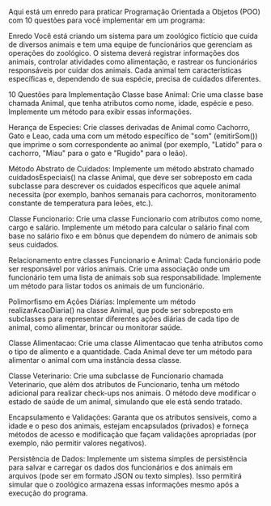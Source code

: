 
Aqui está um enredo para praticar Programação Orientada a Objetos (POO) com 10 questões para você implementar em um programa:

Enredo
Você está criando um sistema para um zoológico fictício que cuida de diversos animais e tem uma equipe de funcionários que gerenciam as operações do zoológico. O sistema deverá registrar informações dos animais, controlar atividades como alimentação, e rastrear os funcionários responsáveis por cuidar dos animais. Cada animal tem características específicas e, dependendo de sua espécie, precisa de cuidados diferentes.

10 Questões para Implementação
Classe base Animal:
Crie uma classe base chamada Animal, que tenha atributos como nome, idade, espécie e peso. Implemente um método para exibir essas informações.

Herança de Especies:
Crie classes derivadas de Animal como Cachorro, Gato e Leao, cada uma com um método específico de "som" (emitirSom()) que imprime o som correspondente ao animal (por exemplo, "Latido" para o cachorro, "Miau" para o gato e "Rugido" para o leão).

Método Abstrato de Cuidados:
Implemente um método abstrato chamado cuidadosEspeciais() na classe Animal, que deve ser sobreposto em cada subclasse para descrever os cuidados específicos que aquele animal necessita (por exemplo, banhos semanais para cachorros, monitoramento constante de temperatura para leões, etc.).

Classe Funcionario:
Crie uma classe Funcionario com atributos como nome, cargo e salário. Implemente um método para calcular o salário final com base no salário fixo e em bônus que dependem do número de animais sob seus cuidados.

Relacionamento entre classes Funcionario e Animal:
Cada funcionário pode ser responsável por vários animais. Crie uma associação onde um funcionário tem uma lista de animais sob sua responsabilidade. Implemente um método para listar todos os animais de um funcionário.

Polimorfismo em Ações Diárias:
Implemente um método realizarAcaoDiaria() na classe Animal, que pode ser sobreposto em subclasses para representar diferentes ações diárias de cada tipo de animal, como alimentar, brincar ou monitorar saúde.

Classe Alimentacao:
Crie uma classe Alimentacao que tenha atributos como o tipo de alimento e a quantidade. Cada Animal deve ter um método para alimentar o animal com uma instância dessa classe.

Classe Veterinario:
Crie uma subclasse de Funcionario chamada Veterinario, que além dos atributos de Funcionario, tenha um método adicional para realizar check-ups nos animais. O método deve modificar o estado de saúde de um animal, simulando que ele está sendo tratado.

Encapsulamento e Validações:
Garanta que os atributos sensíveis, como a idade e o peso dos animais, estejam encapsulados (privados) e forneça métodos de acesso e modificação que façam validações apropriadas (por exemplo, não permitir valores negativos).

Persistência de Dados:
Implemente um sistema simples de persistência para salvar e carregar os dados dos funcionários e dos animais em arquivos (pode ser em formato JSON ou texto simples). Isso permitirá simular que o zoológico armazena essas informações mesmo após a execução do programa.
